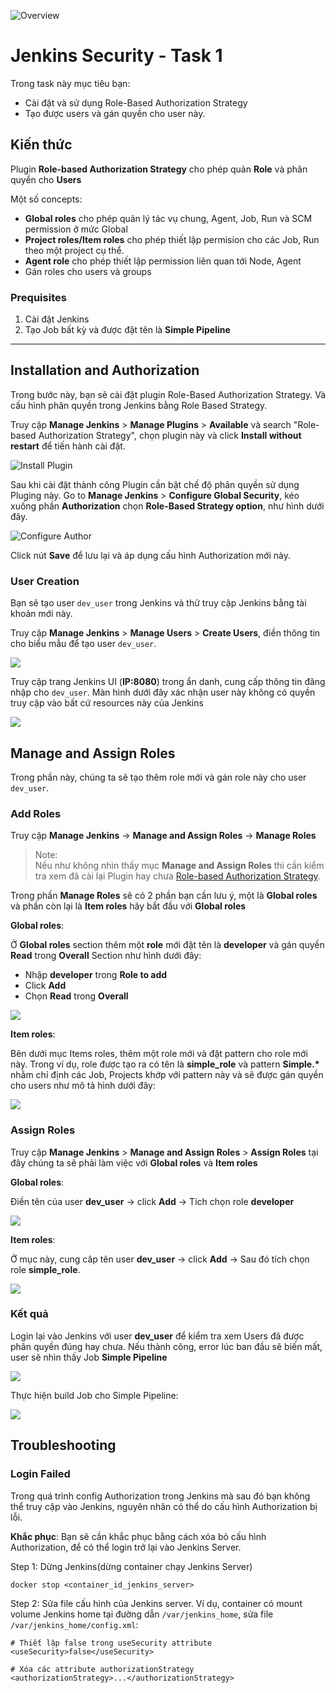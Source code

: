 
![Overview](./images/Jenkins-RBAC.png)

# Jenkins Security - Task 1

Trong task này mục tiêu bạn:
- Cài đặt và sử dụng Role-Based Authorization Strategy
- Tạo được users và gán quyền cho user này.

## Kiến thức

Plugin **Role-based Authorization Strategy** cho phép quản **Role** và phân quyền cho **Users**

Một số concepts:
  
- **Global roles** cho phép quản lý tác vụ chung, Agent, Job, Run và SCM permission ở mức Global
- **Project roles/Item roles** cho phép thiết lập permision cho các Job, Run theo một project cụ thể.
- **Agent role** cho phép thiết lập permission liên quan tới Node, Agent
- Gán roles cho users và groups

### Prequisites

1. Cài đặt Jenkins
2. Tạo Job bất kỳ và được đặt tên là **Simple Pipeline**
----------------------------  

## Installation and Authorization  
  
Trong bước này, bạn sẽ cài đặt plugin Role-Based Authorization Strategy. Và cấu hình phân quyền trong Jenkins bằng Role Based Strategy.
  
Truy cập **Manage Jenkins** > **Manage Plugins** > **Available**  và search "Role-based Authorization Strategy", chọn plugin này và click **Install without restart** để tiến hành cài đặt.

![Install Plugin](./images/instal_role_plugin.png)  
 
Sau khi cài đặt thành công Plugin cần bật chế độ phân quyền sử dụng Pluging này.
Go to **Manage Jenkins** > **Configure Global Security**, kéo xuống phần  **Authorization**  chọn **Role-Based Strategy option**,  như hình dưới đây.  
  
![Configure Author](./images/configure_global_security.png)  

Click nút **Save** để lưu lại và áp dụng cấu hình Authorization mới này.
  
### User Creation  

Bạn sẽ tạo user `dev_user` trong Jenkins và thử truy cập Jenkins bằng tài khoản mới này.

Truy cập **Manage Jenkins** > **Manage Users** > **Create Users**, điền thông tin cho biểu mẫu để tạo user `dev_user`.
  
![](./images/create_dev_user.png)  
  
Truy cập trang Jenkins UI (**IP:8080**) trong ẩn danh, cung cấp thông tin đăng nhập cho `dev_user`. Màn hình dưới đây xác nhận user này không có quyền truy cập vào bất cứ resources này của Jenkins
  
![](./images/dev_user_login.png)  
  
## Manage and Assign Roles  

Trong phần này, chúng ta sẽ tạo thêm role mới và gán role này cho user `dev_user`.
  
### Add Roles

Truy cập **Manage Jenkins** -> **Manage and Assign Roles** -> **Manage Roles**  
 
> Note:\
Nếu như không nhìn thấy mục **Manage and Assign Roles**  thì cần kiểm tra xem đã cài lại Plugin hay chưa [Role-based Authorization Strategy](https://plugins.jenkins.io/role-strategy).  
  
Trong phần **Manage Roles** sẽ có 2 phần bạn cần lưu ý, một là **Global roles** và phần còn lại là **Item roles** hãy bắt đầu với **Global roles**
  
**Global roles**:

Ở **Global roles** section thêm một **role** mới đặt tên là **developer** và gán quyền **Read** trong **Overall** Section như hình dưới đây:
- Nhập **developer** trong **Role to add**
- Click **Add**
- Chọn **Read** trong **Overall**
  
![](./images/add_developer_in_gobal_role.png)  
  
**Item roles**:

Bên dưới mục Items roles, thêm một role mới và đặt pattern cho role mới này. Trong ví dụ, role được tạo ra có tên là **simple_role** và pattern **Simple.\*** nhằm chỉ định các Job, Projects khớp với pattern này và sẽ được gán quyền cho users như mô tả hình dưới đây:
  
![](./images/add_item_role.png)  
  
### Assign Roles

Truy cập **Manage Jenkins** > **Manage and Assign Roles** > **Assign Roles** tại đây chúng ta sẽ phải làm việc với **Global roles** và **Item roles**
  
**Global roles**:

Điền tên của user **dev_user** -> click **Add** -> Tích chọn role  **developer**
  
![](./images/assign_role_global.png)  
  
**Item roles**:

Ở mục này, cung câp tên user **dev_user** -> click **Add** -> Sau đó tích chọn role **simple_role**.
  
![](./images/assign_role_item.png)  

### Kết quả  

Login lại vào Jenkins với user **dev_user** để kiểm tra xem Users đã được phân quyền đúng hay chưa. Nếu thành công, error lúc ban đầu sẽ biến mất, user sẽ nhìn thấy Job **Simple Pipeline**
  
![](./images/result.png)

Thực hiện build Job cho Simple Pipeline:

![](./images/result2.png)

## Troubleshooting

### Login Failed

Trong quá trình config Authorization trong Jenkins mà sau đó bạn không thể truy cập vào Jenkins, nguyên nhân có thể do cấu hình Authorization bị lỗi.

**Khắc phục**: Bạn sẽ cần khắc phục bằng cách xóa bỏ cấu hình Authorization, để có thể login trở lại vào Jenkins Server.

Step 1: Dừng Jenkins(dừng container chạy Jenkins Server)

```/bin/bash
docker stop <container_id_jenkins_server>
```

Step 2: Sửa file cấu hình của Jenkins server. Ví dụ, container có mount volume Jenkins home tại đường dẫn `/var/jenkins_home`, sửa file `/var/jenkins_home/config.xml`:

```config
# Thiết lập false trong useSecurity attribute
<useSecurity>false</useSecurity>

# Xóa các attribute authorizationStrategy
<authorizationStrategy>...</authorizationStrategy>
```
